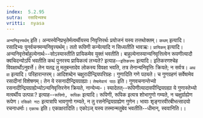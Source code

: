 ```yaml
---
index:  5.2.95
sutra:  रसादिभ्यश्च
vritti:  nyasa
---
```


`अन्यनिवृत्त्यर्थम्` इति। अन्यस्येनिप्रभृतेर्मत्वर्थीयस्य निवृत्तिरर्थः प्रयोजनं यस्य तत्तथोक्तम्। `कथम्` इत्यादि। रसादिभ्यः पुनर्वचनमन्यनिवृत्त्यर्थम्। ततो रूपिणी कन्येत्यादि न सिध्यतीति भावऋः। `प्रायिकम्` इत्यादि। अन्यनिवृत्तेर्बाहुल्येनार्थः--सोऽस्यास्तीति प्रायिकमेव युक्तं भवतीति।
बाहुल्येनास्यान्यनिवृत्तित्वेन रूपणीत्यादौ क्वचिदन्योऽपि भवतीति कथं पुनरस्य प्रायिकत्वं लभ्यते? इत्याह--`इतिकरणः` इत्यादि। इतिकरणश्चेह विवक्षार्थोऽनुवर्त्ते। तेन यतद्र तु मतुबन्तादेव लोकस्य विवक्षा भवति, तत्र तेनान्यनिवृत्तिः क्रियते; न सर्वत्र।
`अथ वा` इत्यादि। परिहारान्तरम्। आदिशब्देन चक्षुरादीन्द्रियपरिग्रहः। गुणादिति गणे पठ्यते। च गुणग्रहणं सर्वेषामेव रसादीनां विशेषणम्। तेन ये रसनादीन्द्रियग्राह्याः। `तेषामेवायं पाठः` इति। गुणवचनान्तेभ्यो रसनादीन्द्रियग्राह्येभ्योऽन्यनिवृत्तिरनेन क्रियते, नान्येभ्य-। स्यादेतत्--रूपिणीत्यादावपीन्द्रियग्रह्या ये गुणास्तेभ्यो मत्वर्थीय उत्पन्न:? इत्याह--`रूपिणो, रूपिकः` इत्यादि। रूपिणी, रूपिक इत्यत्र शोभागुणो गम्यते, न चक्षुर्ग्राह्येण रूपेण। `रसिको नटः` इत्यत्रापि भावगुणो गम्यते, न तु रसनेन्द्रियग्राह्येण गुणेन। भावाः शृङ्गारवीरबीभत्सादयो रचनाधर्माः।
`एकाचः` इति। एकाक्षरादिति। एकोऽज् यस्य तस्मान्मतुबेव भवतीति--धीमान्, स्ववानिति।।

